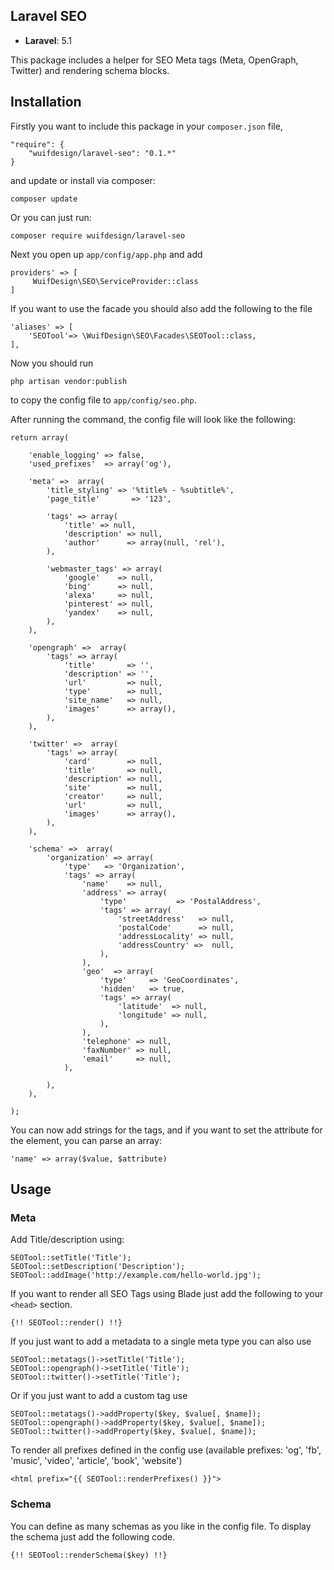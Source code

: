 ## Laravel SEO

- **Laravel**: 5.1

This package includes a helper for SEO Meta tags (Meta, OpenGraph, Twitter) and rendering schema blocks.

## Installation ##

Firstly you want to include this package in your `composer.json` file,

    "require": {
        "wuifdesign/laravel-seo": "0.1.*"
    }

and update or install via composer:

    composer update

Or you can just run:

    composer require wuifdesign/laravel-seo

Next you open up `app/config/app.php` and add

    providers' => [
         WuifDesign\SEO\ServiceProvider::class
    ]

If you want to use the facade you should also add the following to the file

    'aliases' => [
        'SEOTool'=> \WuifDesign\SEO\Facades\SEOTool::class,
    ],

Now you should run

    php artisan vendor:publish

to copy the config file to `app/config/seo.php`.

After running the command, the config file will look like the following:

    return array(

        'enable_logging' => false,
        'used_prefixes'  => array('og'),

        'meta' =>  array(
            'title_styling' => '%title% - %subtitle%',
            'page_title'       => '123',

            'tags' => array(
                'title' => null,
                'description' => null,
                'author'      => array(null, 'rel'),
            ),

            'webmaster_tags' => array(
                'google'    => null,
                'bing'      => null,
                'alexa'     => null,
                'pinterest' => null,
                'yandex'    => null,
            ),
        ),

        'opengraph' =>  array(
            'tags' => array(
                'title'       => '',
                'description' => '',
                'url'         => null,
                'type'        => null,
                'site_name'   => null,
                'images'      => array(),
            ),
        ),

        'twitter' =>  array(
            'tags' => array(
                'card'        => null,
                'title'       => null,
                'description' => null,
                'site'        => null,
                'creator'     => null,
                'url'         => null,
                'images'      => array(),
            ),
        ),

        'schema' =>  array(
            'organization' => array(
                'type'   => 'Organization',
                'tags' => array(
                    'name'    => null,
                    'address' => array(
                        'type'           => 'PostalAddress',
                        'tags' => array(
                            'streetAddress'   => null,
                            'postalCode'      => null,
                            'addressLocality' => null,
                            'addressCountry' =>  null,
                        ),
                    ),
                    'geo'  => array(
                        'type'     => 'GeoCoordinates',
                        'hidden'   => true,
                        'tags' => array(
                            'latitude'  => null,
                            'longitude' => null,
                        ),
                    ),
                    'telephone' => null,
                    'faxNumber' => null,
                    'email'     => null,
                ),

            ),
        ),

    );

You can now add strings for the tags, and if you want to set the attribute for the element, you can parse an array:

    'name' => array($value, $attribute)

## Usage ##

### Meta ###

Add Title/description using:

    SEOTool::setTitle('Title');
    SEOTool::setDescription('Description');
    SEOTool::addImage('http://example.com/hello-world.jpg');

If you want to render all SEO Tags using Blade just add the following to your `<head>` section.

    {!! SEOTool::render() !!}

If you just want to add a metadata to a single meta type you can also use

    SEOTool::metatags()->setTitle('Title');
    SEOTool::opengraph()->setTitle('Title');
    SEOTool::twitter()->setTitle('Title');

Or if you just want to add a custom tag use

    SEOTool::metatags()->addProperty($key, $value[, $name]);
    SEOTool::opengraph()->addProperty($key, $value[, $name]);
    SEOTool::twitter()->addProperty($key, $value[, $name]);

To render all prefixes defined in the config use (available prefixes: 'og', 'fb', 'music', 'video', 'article', 'book', 'website')

    <html prefix="{{ SEOTool::renderPrefixes() }}">

### Schema ###

You can define as many schemas as you like in the config file. To display the schema just add the following code.

    {!! SEOTool::renderSchema($key) !!}
